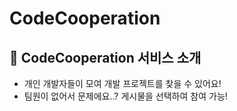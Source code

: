 # CodeCooperation
## 🎈 CodeCooperation 서비스 소개
* 개인 개발자들이 모여 개발 프로젝트를 찾을 수 있어요!
* 팀원이 없어서 문제에요..? 게시물을 선택하여 참여 가능!
